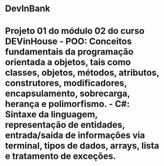 # DevInBank
<h1> Projeto 01 do módulo 02 do curso DEVinHouse
- POO: Conceitos fundamentais da programação orientada a objetos, tais como classes, objetos, métodos, atributos, construtores, modificadores, encapsulamento, sobrecarga, herança e polimorfismo.
- C#: Sintaxe da linguagem, representação de entidades, entrada/saída de informações via terminal, tipos de dados, arrays, lista e tratamento de exceções.
